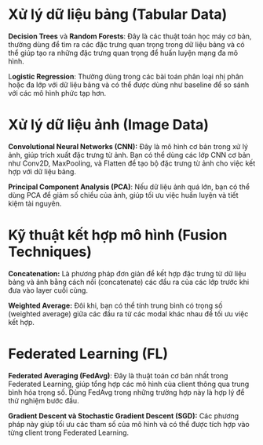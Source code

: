 # Xử lý dữ liệu bảng (Tabular Data)

**Decision Trees** và **Random Forests**: Đây là các thuật toán học máy cơ bản, thường dùng để tìm ra các đặc trưng quan trọng trong dữ liệu bảng và có thể giúp tạo ra những đặc trưng quan trọng để huấn luyện mạng đa mô hình.

L**ogistic Regression**: Thường dùng trong các bài toán phân loại nhị phân hoặc đa lớp với dữ liệu bảng và có thể được dùng như baseline để so sánh với các mô hình phức tạp hơn.

# Xử lý dữ liệu ảnh (Image Data)

**Convolutional Neural Networks (CNN):** Đây là mô hình cơ bản trong xử lý ảnh, giúp trích xuất đặc trưng từ ảnh. Bạn có thể dùng các lớp CNN cơ bản như Conv2D, MaxPooling, và Flatten để tạo bộ đặc trưng từ ảnh cho việc kết hợp với dữ liệu bảng.

**Principal Component Analysis (PCA)**: Nếu dữ liệu ảnh quá lớn, bạn có thể dùng PCA để giảm số chiều của ảnh, giúp tối ưu việc huấn luyện và tiết kiệm tài nguyên.

# Kỹ thuật kết hợp mô hình (Fusion Techniques)

**Concatenation:** Là phương pháp đơn giản để kết hợp đặc trưng từ dữ liệu bảng và ảnh bằng cách nối (concatenate) các đầu ra của các lớp trước khi đưa vào layer cuối cùng.

**Weighted Average:** Đôi khi, bạn có thể tính trung bình có trọng số (weighted average) giữa các đầu ra từ các modal khác nhau để tối ưu việc kết hợp.

# Federated Learning (FL)
**Federated Averaging (FedAvg)**: Đây là thuật toán cơ bản nhất trong Federated Learning, giúp tổng hợp các mô hình của client thông qua trung bình hóa trọng số. Dùng FedAvg trong những trường hợp này là hợp lý để thử nghiệm bước đầu.

**Gradient Descent và Stochastic Gradient Descent (SGD):** Các phương pháp này giúp tối ưu các tham số của mô hình và có thể được tích hợp vào từng client trong Federated Learning.
